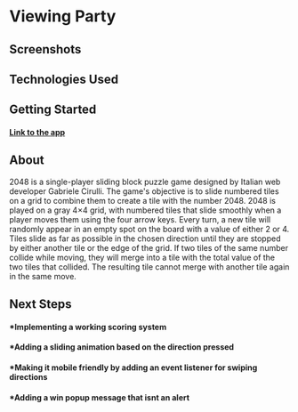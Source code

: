 #  Viewing Party




## Screenshots

<!-- 
![alt text](https://i.imgur.com/nVMTwqQ.png " ")
![alt text](https://i.imgur.com/AH4wovw.png " ") -->

## Technologies Used

<!-- 
![alt text](https://i.imgur.com/F8UEVpHg.png " ") -->

## Getting Started


#### [Link to the app](https://project2viewing-party.herokuapp.com/)

## About

2048 is a single-player sliding block puzzle game designed by Italian web developer Gabriele Cirulli. The game's objective is to slide numbered tiles on a grid to combine them to create a tile with the number 2048. 2048 is played on a gray 4×4 grid, with numbered tiles that slide smoothly when a player moves them using the four arrow keys. Every turn, a new tile will randomly appear in an empty spot on the board with a value of either 2 or 4. Tiles slide as far as possible in the chosen direction until they are stopped by either another tile or the edge of the grid. If two tiles of the same number collide while moving, they will merge into a tile with the total value of the two tiles that collided. The resulting tile cannot merge with another tile again in the same move. 

## Next Steps


#### *Implementing a working scoring system
#### *Adding a sliding animation based on the direction pressed
#### *Making it mobile friendly by adding an event listener for swiping directions
#### *Adding a win popup message that isnt an alert


